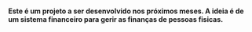 #### Este é um projeto a ser desenvolvido nos próximos meses. A ideia é de um sistema financeiro para gerir as finanças de pessoas fisicas.